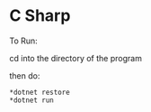 # C Sharp

To Run:

cd into the directory of the program

then do:

    *dotnet restore
    *dotnet run
